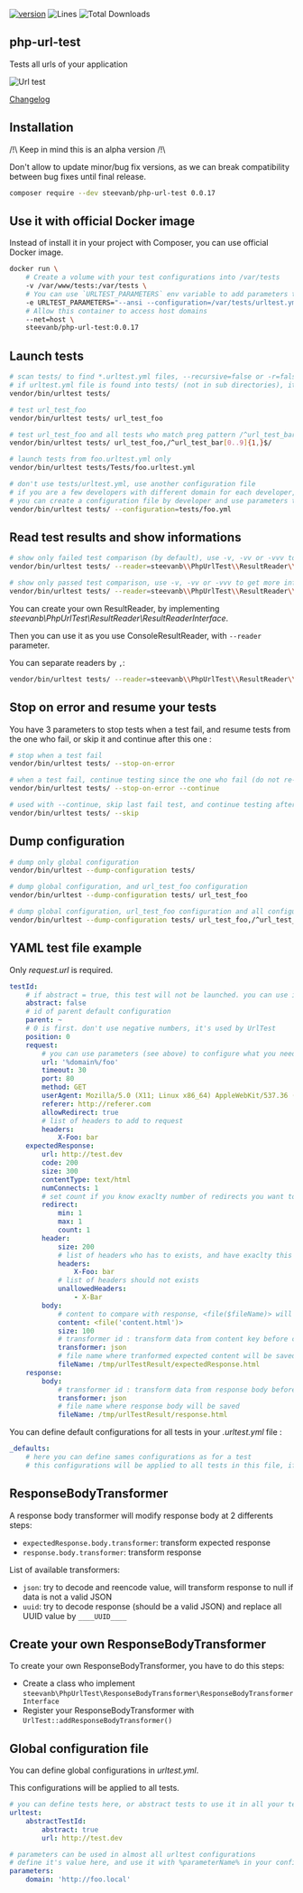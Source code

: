 [![version](https://img.shields.io/badge/alpha-0.0.17-red.svg)](https://github.com/steevanb/php-url-test/tree/0.0.17)
![Lines](https://img.shields.io/badge/code%20lines-3800-green.svg)
![Total Downloads](https://poser.pugx.org/steevanb/php-url-test/downloads)

## php-url-test

Tests all urls of your application

![Url test](example.jpg)

[Changelog](changelog.md)

## Installation

/!\ Keep in mind this is an alpha version /!\

Don't allow to update minor/bug fix versions, as we can break compatibility between bug fixes until final release.

```bash
composer require --dev steevanb/php-url-test 0.0.17
```

## Use it with official Docker image

Instead of install it in your project with Composer, you can use official Docker image.

```bash
docker run \
    # Create a volume with your test configurations into /var/tests
    -v /var/www/tests:/var/tests \
    # You can use `URLTEST_PARAMETERS` env variable to add parameters to `urltest` command.
    -e URLTEST_PARAMETERS="--ansi --configuration=/var/tests/urltest.yml -vvv" \
    # Allow this container to access host domains
    --net=host \
    steevanb/php-url-test:0.0.17
```

## Launch tests

```bash
# scan tests/ to find *.urltest.yml files, --recursive=false or -r=false to not do it recursively
# if urltest.yml file is found into tests/ (not in sub directories), it will be used for default configuration file
vendor/bin/urltest tests/

# test url_test_foo
vendor/bin/urltest tests/ url_test_foo

# test url_test_foo and all tests who match preg pattern /^url_test_bar[0..9]{1,}$/
vendor/bin/urltest tests/ url_test_foo,/^url_test_bar[0..9]{1,}$/

# launch tests from foo.urltest.yml only
vendor/bin/urltest tests/Tests/foo.urltest.yml

# don't use tests/urltest.yml, use another configuration file
# if you are a few developers with different domain for each developer,
# you can create a configuration file by developer and use parameters to configure it
vendor/bin/urltest tests/ --configuration=tests/foo.yml
```
## Read test results and show informations

```bash
# show only failed test comparison (by default), use -v, -vv or -vvv to get more informations
vendor/bin/urltest tests/ --reader=steevanb\\PhpUrlTest\\ResultReader\\ConsoleResultReader#error

# show only passed test comparison, use -v, -vv or -vvv to get more informations
vendor/bin/urltest tests/ --reader=steevanb\\PhpUrlTest\\ResultReader\\ConsoleResultReader#success
```

You can create your own ResultReader, by implementing _steevanb\PhpUrlTest\ResultReader\ResultReaderInterface_.

Then you can use it as you use ConsoleResultReader, with `--reader` parameter.

You can separate readers by `,`:
```bash
vendor/bin/urltest tests/ --reader=steevanb\\PhpUrlTest\\ResultReader\\ConsoleResultReader#error,Foo\\Bar#success,Foo\\Baz
```

## Stop on error and resume your tests

You have 3 parameters to stop tests when a test fail, and resume tests from the one who fail, or skip it and continue after this one :

```bash
# stop when a test fail
vendor/bin/urltest tests/ --stop-on-error

# when a test fail, continue testing since the one who fail (do not re-test previous ones)
vendor/bin/urltest tests/ --stop-on-error --continue

# used with --continue, skip last fail test, and continue testing after this one (do not re-test previous ones)
vendor/bin/urltest tests/ --skip
```

## Dump configuration

```bash
# dump only global configuration
vendor/bin/urltest --dump-configuration tests/

# dump global configuration, and url_test_foo configuration
vendor/bin/urltest --dump-configuration tests/ url_test_foo

# dump global configuration, url_test_foo configuration and all configurations who id match preg pattern /^url_test_bar[0..9]{1,}$/
vendor/bin/urltest --dump-configuration tests/ url_test_foo,/^url_test_bar[0..9]{1,}$/
```

## YAML test file example

Only _request.url_ is required.

```yaml
testId:
    # if abstract = true, this test will not be launched. you can use it as default configuration with parent: testId in another test
    abstract: false
    # id of parent default configuration
    parent: ~
    # 0 is first. don't use negative numbers, it's used by UrlTest
    position: 0
    request:
        # you can use parameters (see above) to configure what you need
        url: '%domain%/foo'
        timeout: 30
        port: 80
        method: GET
        userAgent: Mozilla/5.0 (X11; Linux x86_64) AppleWebKit/537.36 (KHTML, like Gecko) Chrome/56.0.2924.87 Safari/537.36
        referer: http://referer.com
        allowRedirect: true
        # list of headers to add to request
        headers:
            X-Foo: bar
    expectedResponse:
        url: http://test.dev
        code: 200
        size: 300
        contentType: text/html
        numConnects: 1
        # set count if you know exaclty number of redirects you want to test, or min/max
        redirect:
            min: 1
            max: 1
            count: 1
        header:
            size: 200
            # list of headers who has to exists, and have exaclty this value
            headers:
                X-Foo: bar
            # list of headers should not exists
            unallowedHeaders:
                - X-Bar
        body:
            # content to compare with response, <file($fileName)> will get content of $fileName
            content: <file('content.html')>
            size: 100
            # transformer id : transform data from content key before comparing it to response
            transformer: json
            # file name where tranformed expected content will be saved, if you need to test your transformer for example
            fileName: /tmp/urlTestResult/expectedResponse.html
    response:
        body:
            # transformer id : transform data from response body before comparing it to expected response
            transformer: json
            # file name where response body will be saved
            fileName: /tmp/urlTestResult/response.html
```

You can define default configurations for all tests in your _.urltest.yml_ file :
```yaml
_defaults:
    # here you can define sames configurations as for a test
    # this configurations will be applied to all tests in this file, if value is not defined, null or ~
```

## ResponseBodyTransformer

A response body transformer will modify response body at 2 differents steps:
 * `expectedResponse.body.transformer`: transform expected response
 * `response.body.transformer`: transform response

List of available transformers:
 * `json`: try to decode and reencode value, will transform response to null if data is not a valid JSON
 * `uuid`: try to decode response (should be a valid JSON) and replace all UUID value by `____UUID____`

## Create your own ResponseBodyTransformer

To create your own ResponseBodyTransformer, you have to do this steps:
 * Create a class who implement `steevanb\PhpUrlTest\ResponseBodyTransformer\ResponseBodyTransformerInterface`
 * Register your ResponseBodyTransformer with `UrlTest::addResponseBodyTransformer()`

## Global configuration file

You can define global configurations in _urltest.yml_.

This configurations will be applied to all tests.

```yaml
# you can define tests here, or abstract tests to use it in all your tests
urltest:
    abstractTestId:
        abstract: true
        url: http://test.dev

# parameters can be used in almost all urltest configurations
# define it's value here, and use it with %parameterName% in your configuration
parameters:
    domain: 'http://foo.local'
```
